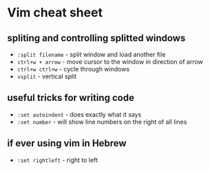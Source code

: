 # Vim cheat sheet

## spliting and controlling splitted windows

- ```:split filename``` - split window and load another file
- ```ctrl+w + arrow``` - move cursor to the window in direction of arrow
- ```ctrl+w ctrl+w``` - cycle through windows
- ```vsplit``` - vertical split

## useful tricks for writing code

- ```:set autoindent``` - does exactly what it says
- ```:set number``` - will show line numbers on the right of all lines

## if ever using vim in Hebrew

- ```:set rightleft``` - right to left
